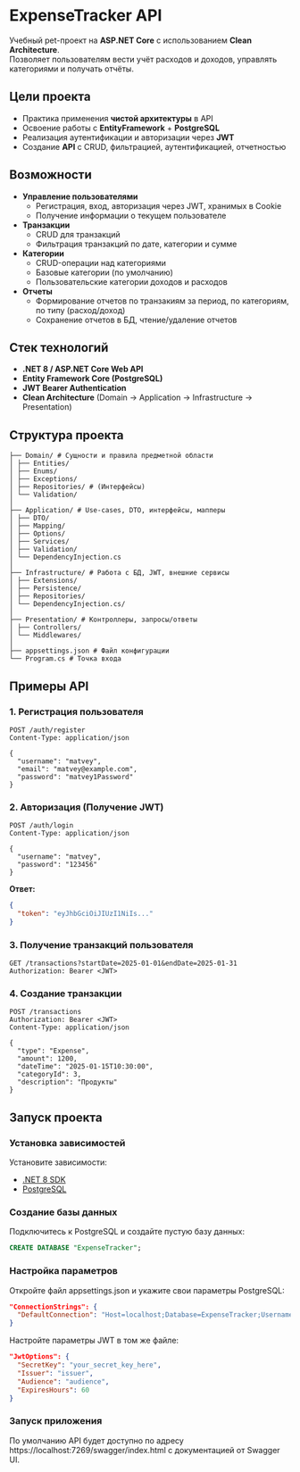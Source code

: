 # ExpenseTracker API
Учебный pet-проект на **ASP.NET Core** с использованием **Clean Architecture**.  
Позволяет пользователям вести учёт расходов и доходов, управлять категориями и получать отчёты.

## Цели проекта
- Практика применения **чистой архитектуры** в API
- Освоение работы с **EntityFramework** + **PostgreSQL**
- Реализация аутентификации и авторизации через **JWT**
- Создание **API** с CRUD, фильтрацией, аутентификацией, отчетностью 

## Возможности
- **Управление пользователями**
  - Регистрация, вход, авторизация через JWT, хранимых в Cookie
  - Получение информации о текущем пользователе
- **Транзакции**
  - CRUD для транзакций
  - Фильтрация транзакций по дате, категории и сумме
- **Категории**
  - CRUD-операции над категориями
  - Базовые категории (по умолчанию)
  - Пользовательские категории доходов и расходов
- **Отчеты**
  - Формирование отчетов по транзакиям за период, по категориям, по типу (расход/доход)
  - Сохранение отчетов в БД, чтение/удаление отчетов

## Стек технологий
- **.NET 8 / ASP.NET Core Web API**
- **Entity Framework Core (PostgreSQL)**
- **JWT Bearer Authentication**
- **Clean Architecture** (Domain → Application → Infrastructure → Presentation)

## Структура проекта
```
├── Domain/ # Сущности и правила предметной области
│ ├── Entities/
│ ├── Enums/
│ ├── Exceptions/
│ ├── Repositories/ # (Интерфейсы)
│ └── Validation/
│
├── Application/ # Use-cases, DTO, интерфейсы, мапперы
│ ├── DTO/
│ ├── Mapping/
│ ├── Options/
│ ├── Services/
│ ├── Validation/
│ └── DependencyInjection.cs
│
├── Infrastructure/ # Работа с БД, JWT, внешние сервисы
│ ├── Extensions/
│ ├── Persistence/
│ ├── Repositories/
│ └── DependencyInjection.cs/
│
├── Presentation/ # Контроллеры, запросы/ответы
│ ├── Controllers/
│ └── Middlewares/
│
├── appsettings.json # Файл конфигурации
└── Program.cs # Точка входа
```

## Примеры API
### 1. Регистрация пользователя
```http
POST /auth/register
Content-Type: application/json

{
  "username": "matvey",
  "email": "matvey@example.com",
  "password": "matvey1Password"
}
```
### 2. Авторизация (Получение JWT)
```http
POST /auth/login
Content-Type: application/json

{
  "username": "matvey",
  "password": "123456"
}
```
**Ответ:**
```json
{
  "token": "eyJhbGciOiJIUzI1NiIs..."
}
```
### 3. Получение транзакций пользователя
```http
GET /transactions?startDate=2025-01-01&endDate=2025-01-31
Authorization: Bearer <JWT>
```
### 4. Создание транзакции
```http
POST /transactions
Authorization: Bearer <JWT>
Content-Type: application/json

{
  "type": "Expense",
  "amount": 1200,
  "dateTime": "2025-01-15T10:30:00",
  "categoryId": 3,
  "description": "Продукты"
}
```

## Запуск проекта
### Установка зависимостей
Установите зависимости:
- [.NET 8 SDK](https://dotnet.microsoft.com/download)  
- [PostgreSQL](https://www.postgresql.org/download/)
### Создание базы данных
Подключитесь к PostgreSQL и создайте пустую базу данных:
```sql
CREATE DATABASE "ExpenseTracker";
```
### Настройка параметров
Откройте файл appsettings.json и укажите свои параметры PostgreSQL:
```json
"ConnectionStrings": {
  "DefaultConnection": "Host=localhost;Database=ExpenseTracker;Username=postgres;Password=your_password"
}
```
Настройте параметры JWT в том же файле:
```json
"JwtOptions": {
  "SecretKey": "your_secret_key_here",
  "Issuer": "issuer",
  "Audience": "audience",
  "ExpiresHours": 60
}
```
### Запуск приложения
По умолчанию API будет доступно по адресу https://localhost:7269/swagger/index.html с документацией от Swagger UI.
